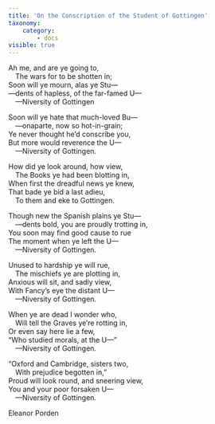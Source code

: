 ```yaml
---
title: 'On the Conscription of the Student of Gottingen'
taxonomy:
    category:
        - docs
visible: true
---
```


<div class="poem">
<p>
Ah me, and are ye going to,<br>
&emsp;The wars for to be shotten in;<br>
Soon will ye mourn, alas ye Stu—<br>
—dents of hapless, of the far-famed U—<br>
&emsp;—Niversity of Gottingen 
</p>
<p>
Soon will ye hate that much-loved Bu—<br>
&emsp;—onaparte, now so hot-in-grain;<br>
Ye never thought he’d conscribe you,<br>
But more would reverence the U—<br>
&emsp;—Niversity of Gottingen. 
</p>
<p>
How did ye look around, how view,<br>
&emsp;The Books ye had been blotting in,<br>
When first the dreadful news ye knew,<br>
That bade ye bid a last adieu,<br>
&emsp;To them and eke to Gottingen.<br>
</p>
<p>
<span data-tippy="All soldiers non to Spain" class="green">Though new the Spanish plains</span> ye Stu—<br>
&emsp;—dents bold, <span data-tippy="in troops are" class="green">you are proudly</span> trotting in,<br>
<span data-tippy="And" class="green">You</span> soon may find good cause to rue<br>
The moment when ye left the U—<br>
&emsp;—Niversity of Gottingen. 
</p>
<p>
Unused to hardship ye will rue,<br>
&emsp;The mischiefs ye are plotting in,<br>
Anxious will sit, and sadly view,<br>
With Fancy’s eye the distant U—<br>
&emsp;—Niversity of Gottingen.<br>
</p>
<p>
When ye are dead I wonder who,<br>
&emsp;Will tell the Graves ye’re rotting in,<br>
Or even say here lie a few,<br>
“Who studied morals, at the U—”<br>
&emsp;—Niversity of Gottingen.<br>
</p>
<p>
“Oxford and Cambridge, sisters two,<br>
&emsp;With prejudice begotten in,”<br>
Proud will look round, and sneering view,<br>
You and your poor forsaken U—<br>
&emsp;—Niversity of Gottingen.<br>
</p>
</div>
<div class="author">Eleanor Porden</div>